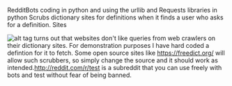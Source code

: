 RedditBots
coding in python and using the urllib and Requests libraries in python
Scrubs dictionary sites for definitions when it finds a user who asks for a definition. 
Sites

![alt tag](https://github.com/austings/RedditBots/blob/master/preview3.png)
turns out that websites don't like queries from web crawlers on their dictionary sites. For demonstration purposes I have hard coded a defintion for it to fetch. Some open source sites like https://freedict.org/ will allow such scrubbers, so simply change the source and it should work as intended.http://reddit.com/r/test is a subreddit that you can use freely with bots and test without fear of being banned.
